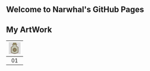 ## Welcome to Narwhal's GitHub Pages

## My ArtWork

<table>
    <thead>
        <tr>
            <th><img src="original/9a922f5a98f38abb57e24b5e622620fe057fb414dfa3e2e2d400df8a092794df.png" with="32" heigh="32" alt="Bottle"></th>
        </tr>
    </thead>
    <tbody>
        <tr>
            <td align="center">01</td>
        </tr>
    </tbody>
</table>
